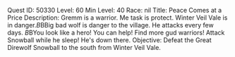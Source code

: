 Quest ID: 50330
Level: 60
Min Level: 40
Race: nil
Title: Peace Comes at a Price
Description: Gremm is a warrior. Me task is protect. Winter Veil Vale is in danger.$B$BBig bad wolf is danger to the village. He attacks every few days. <Greem shows you three fingers.>$B$BYou look like a hero! You can help! Find more gud warriors! Attack Snowball while he sleep! He's down there.
Objective: Defeat the Great Direwolf Snowball to the south from Winter Veil Vale.
